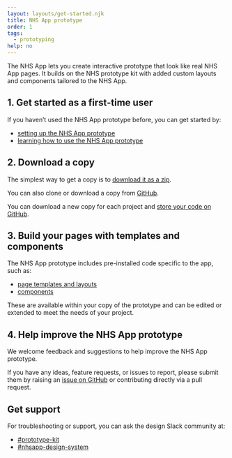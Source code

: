 ```yaml
---
layout: layouts/get-started.njk
title: NHS App prototype
order: 1
tags:
  - prototyping
help: no
---
```


The NHS App lets you create interactive prototype that look like real NHS App pages. It builds on the NHS prototype kit with added custom layouts and components tailored to the NHS App.

## 1. Get started as a first-time user

If you haven’t used the NHS App prototype before, you can get started by:

- [setting up the NHS App prototype](/get-started/nhsapp-prototype-setup/)
- [learning how to use the NHS App prototype](/get-started/nhsapp-prototype-learn/)

## 2. Download a copy

The simplest way to get a copy is to [download it as a zip](https://github.com/nhsuk/nhsapp-prototype/archive/refs/heads/main.zip).

You can also clone or download a copy from [GitHub](https://github.com/nhsuk/nhsapp-prototype).

You can download a new copy for each project and [store your code on GitHub](/get-started/github-and-heroku).

## 3. Build your pages with templates and components

The NHS App prototype includes pre-installed code specific to the app, such as:

- [page templates and layouts](https://nhs-app-redesign-prototype-96ab88b99fdb.herokuapp.com/pages/)
- [components](https://nhs-app-redesign-prototype-96ab88b99fdb.herokuapp.com/components/)

These are available within your copy of the prototype and can be edited or extended to meet the needs of your project.

## 4. Help improve the NHS App prototype

We welcome feedback and suggestions to help improve the NHS App prototype.

If you have any ideas, feature requests, or issues to report, please submit them by raising an [issue on GitHub](https://github.com/nhsuk/nhsapp-prototype/issues) or contributing directly via a pull request.

## Get support

For troubleshooting or support, you can ask the design Slack community at:

- [#prototype-kit](https://nhsdigitalcorporate.enterprise.slack.com/archives/C042J3MTJG2)
- [#nhsapp-design-system](https://nhsdigitalcorporate.enterprise.slack.com/archives/C06GY1LRP19)
